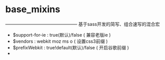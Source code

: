 # base_mixins
————————————————
基于sass开发的简写、组合速写的混合宏

* $support-for-ie : true(默认)/false   ( 兼容老版ie )
* $vendors : webkit moz ms o  ( 设置css3前缀 )
* $prefixWebkit : true!default(默认)/false  ( 开启谷歌前缀 )
* 





